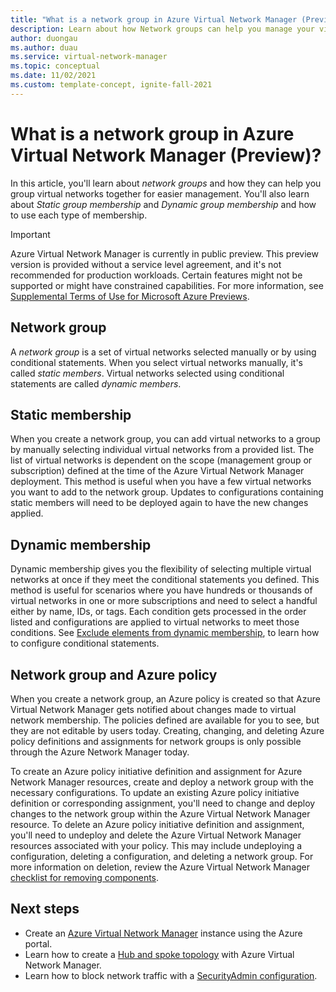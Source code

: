 ```yaml
---
title: "What is a network group in Azure Virtual Network Manager (Preview)?"
description: Learn about how Network groups can help you manage your virtual networks.
author: duongau
ms.author: duau
ms.service: virtual-network-manager
ms.topic: conceptual
ms.date: 11/02/2021
ms.custom: template-concept, ignite-fall-2021
---
```


# What is a network group in Azure Virtual Network Manager (Preview)?

In this article, you'll learn about *network groups* and how they can help you group virtual networks together for easier management. You'll also learn about *Static group membership* and *Dynamic group membership* and how to use each type of membership.

> [!IMPORTANT]
> Azure Virtual Network Manager is currently in public preview.
> This preview version is provided without a service level agreement, and it's not recommended for production workloads. Certain features might not be supported or might have constrained capabilities.
> For more information, see [Supplemental Terms of Use for Microsoft Azure Previews](https://azure.microsoft.com/support/legal/preview-supplemental-terms/).

## Network group

A *network group* is a set of virtual networks selected manually or by using conditional statements. When you select virtual networks manually, it's called *static members*. Virtual networks selected using conditional statements are called *dynamic members*. 

## Static membership

When you create a network group, you can add virtual networks to a group by manually selecting individual virtual networks from a provided list. The list of virtual networks is dependent on the scope (management group or subscription) defined at the time of the Azure Virtual Network Manager deployment. This method is useful when you have a few virtual networks you want to add to the network group. Updates to configurations containing static members will need to be deployed again to have the new changes applied.

## Dynamic membership

Dynamic membership gives you the flexibility of selecting multiple virtual networks at once if they meet the conditional statements you defined. This method is useful for scenarios where you have hundreds or thousands of virtual networks in one or more subscriptions and need to select a handful either by name, IDs, or tags. Each condition gets processed in the order listed and configurations are applied to virtual networks to meet those conditions. See [Exclude elements from dynamic membership](how-to-exclude-elements.md), to learn how to configure conditional statements.

## Network group and Azure policy

When you create a network group, an Azure policy is created so that Azure Virtual Network Manager gets notified about changes made to virtual network membership. The policies defined are available for you to see, but they are not editable by users today. Creating, changing, and deleting Azure policy definitions and assignments for network groups is only possible through the Azure Network Manager today. 

To create an Azure policy initiative definition and assignment for Azure Network Manager resources, create and deploy a network group with the necessary configurations. To update an existing Azure policy initiative definition or corresponding assignment, you'll need to change and deploy changes to the network group within the Azure Virtual Network Manager resource. To delete an Azure policy initiative definition and assignment, you'll need to undeploy and delete the Azure Virtual Network Manager resources associated with your policy. This may include undeploying a configuration, deleting a configuration, and deleting a network group. For more information on deletion, review the Azure Virtual Network Manager [checklist for removing components](concept-remove-components-checklist.md).  

## Next steps

- Create an [Azure Virtual Network Manager](create-virtual-network-manager-portal.md) instance using the Azure portal.
- Learn how to create a [Hub and spoke topology](how-to-create-hub-and-spoke.md) with Azure Virtual Network Manager.
- Learn how to block network traffic with a [SecurityAdmin configuration](how-to-block-network-traffic-portal.md).
